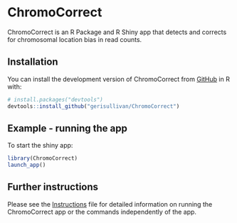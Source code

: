 
<!-- README.md is generated from README.Rmd. Please edit this file -->

# ChromoCorrect

<!-- badges: start -->
<!-- badges: end -->

ChromoCorrect is an R Package and R Shiny app that detects and corrects
for chromosomal location bias in read counts.

## Installation

You can install the development version of ChromoCorrect from
[GitHub](https://github.com/) in R with:

``` r
# install.packages("devtools")
devtools::install_github("gerisullivan/ChromoCorrect")
```

## Example - running the app

To start the shiny app:

``` r
library(ChromoCorrect)
launch_app()
```

## Further instructions

Please see the [Instructions](/inst/Instructions.html) file for detailed
information on running the ChromoCorrect app or the commands
independently of the app.
